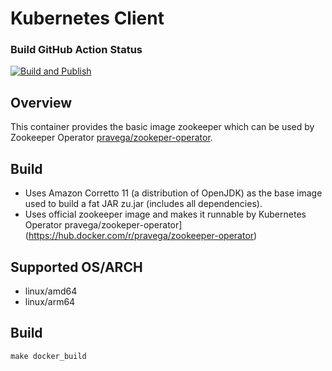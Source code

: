 # Kubernetes Client

### Build GitHub Action Status
[![Build and Publish](https://github.com/agilebeat-inc/zookeeper/actions/workflows/dockerimage.yaml/badge.svg?branch=3.7.2)](https://github.com/agilebeat-inc/zookeeper/actions/workflows/dockerimage.yaml)

## Overview
This container provides the basic image zookeeper which can be used by Zookeeper Operator [pravega/zookeper-operator](https://hub.docker.com/r/pravega/zookeeper-operator).

## Build

* Uses Amazon Corretto 11 (a distribution of OpenJDK) as the base image used to build a fat JAR zu.jar (includes all dependencies).
* Uses official zookeeper image and makes it runnable by Kubernetes Operator pravega/zookeper-operator](https://hub.docker.com/r/pravega/zookeeper-operator)

## Supported OS/ARCH
   * linux/amd64
   * linux/arm64

## Build
`make docker_build`


